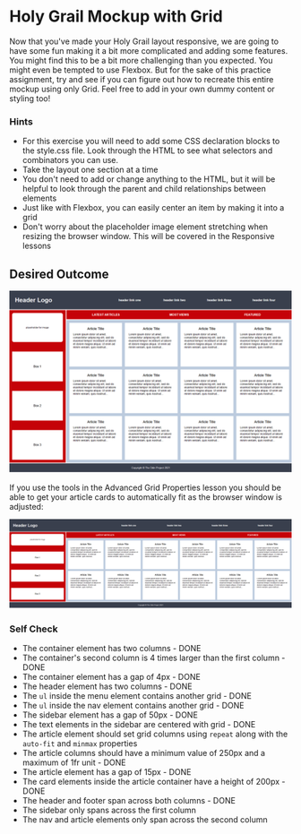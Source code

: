 # Holy Grail Mockup with Grid

Now that you've made your Holy Grail layout responsive, we are going to have some fun making it a bit more complicated and adding some features. You might find this to be a bit more challenging than you expected. You might even be tempted to use Flexbox. But for the sake of this practice assignment, try and see if you can figure out how to recreate this entire mockup using only Grid. Feel free to add in your own dummy content or styling too!

### Hints
- For this exercise you will need to add some CSS declaration blocks to the style.css file. Look through the HTML to see what selectors and combinators you can use.
- Take the layout one section at a time
- You don't need to add or change anything to the HTML, but it will be helpful to look through the parent and child relationships between elements
- Just like with Flexbox, you can easily center an item by making it into a grid
- Don't worry about the placeholder image element stretching when resizing the browser window. This will be covered in the Responsive lessons

## Desired Outcome

![desired outcome](./desired-outcome.png)

If you use the tools in the Advanced Grid Properties lesson you should be able to get your article cards to automatically fit as the browser window is adjusted:

![desired outcome stretched](./desired-outcome-stretched.png)

### Self Check
- The container element has two columns - DONE
- The container's second column is 4 times larger than the first column - DONE
- The container element has a gap of 4px - DONE
- The header element has two columns - DONE
- The `ul` inside the menu element contains another grid - DONE
- The `ul` inside the nav element contains another grid - DONE
- The sidebar element has a gap of 50px - DONE
- The text elements in the sidebar are centered with grid - DONE
- The article element should set grid columns using `repeat` along with the `auto-fit` and `minmax` properties
- The article columns should have a minimum value of 250px and a maximum of 1fr unit - DONE
- The article element has a gap of 15px - DONE
- The card elements inside the article container have a height of 200px - DONE
- The header and footer span across both columns - DONE
- The sidebar only spans across the first column
- The nav and article elements only span across the second column
